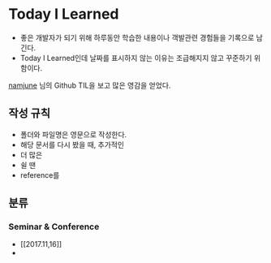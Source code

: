 # Today I Learned
- 좋은 개발자가 되기 위해 하루동안 학습한 내용이나 객발관련 경험들을 기록으로 남긴다.
- Today I Learned인데 날짜를 표시하지 않는 이유는 조급해지지 않고 꾸준하기 위함이다.

[namjune](https://github.com/namjunemy/TIL) 님의 Github TIL을 보고 많은 영감을 얻었다.

## 작성 규칙
- 폴더와 파일명은 영문으로 작성한다.
- 해당 문서를 다시 봤을 때, 추가적인
- 더 많은
- 쉴 땐
- reference를

## 분류
### Seminar & Conference
- [[2017.11,16]]
- 